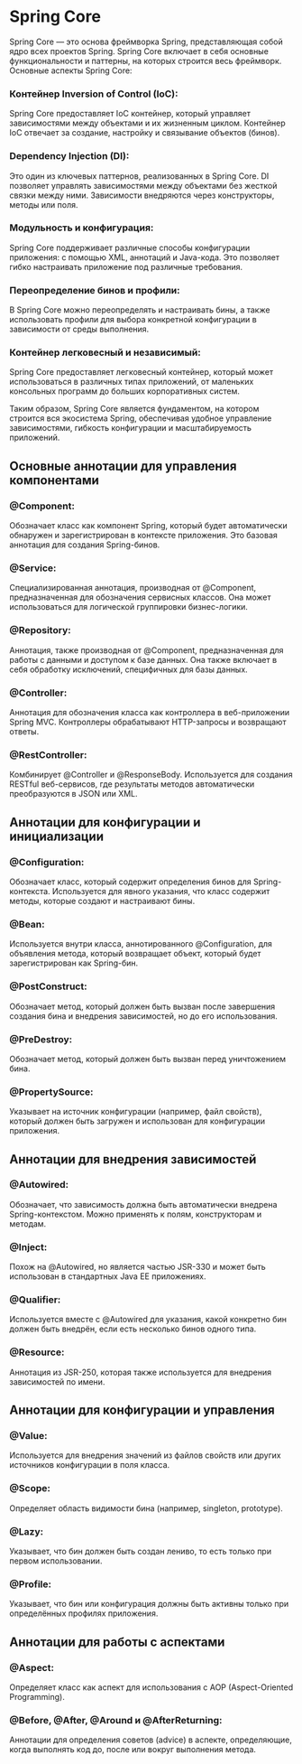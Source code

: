 # Spring Core

Spring Core — это основа фреймворка Spring, представляющая собой ядро всех проектов Spring. Spring Core включает в себя основные функциональности и паттерны, на которых строится весь фреймворк. Основные аспекты Spring Core:

### Контейнер Inversion of Control (IoC): 
Spring Core предоставляет IoC контейнер, который управляет зависимостями между объектами и их жизненным циклом. Контейнер IoC отвечает за создание, настройку и связывание объектов (бинов).

### Dependency Injection (DI): 
Это один из ключевых паттернов, реализованных в Spring Core. DI позволяет управлять зависимостями между объектами без жесткой связки между ними. Зависимости внедряются через конструкторы, методы или поля.

### Модульность и конфигурация: 
Spring Core поддерживает различные способы конфигурации приложения: с помощью XML, аннотаций и Java-кода. Это позволяет гибко настраивать приложение под различные требования.

### Переопределение бинов и профили: 
В Spring Core можно переопределять и настраивать бины, а также использовать профили для выбора конкретной конфигурации в зависимости от среды выполнения.

### Контейнер легковесный и независимый: 
Spring Core предоставляет легковесный контейнер, который может использоваться в различных типах приложений, от маленьких консольных программ до больших корпоративных систем.

Таким образом, Spring Core является фундаментом, на котором строится вся экосистема Spring, обеспечивая удобное управление зависимостями, гибкость конфигурации и масштабируемость приложений.

## Основные аннотации для управления компонентами

### @Component: 
Обозначает класс как компонент Spring, который будет автоматически обнаружен и зарегистрирован в контексте приложения. Это базовая аннотация для создания Spring-бинов.

### @Service: 
Специализированная аннотация, производная от @Component, предназначенная для обозначения сервисных классов. Она может использоваться для логической группировки бизнес-логики.

### @Repository: 
Аннотация, также производная от @Component, предназначенная для работы с данными и доступом к базе данных. Она также включает в себя обработку исключений, специфичных для базы данных.

### @Controller: 
Аннотация для обозначения класса как контроллера в веб-приложении Spring MVC. Контроллеры обрабатывают HTTP-запросы и возвращают ответы.

### @RestController: 
Комбинирует @Controller и @ResponseBody. Используется для создания RESTful веб-сервисов, где результаты методов автоматически преобразуются в JSON или XML.

## Аннотации для конфигурации и инициализации

### @Configuration: 
Обозначает класс, который содержит определения бинов для Spring-контекста. Используется для явного указания, что класс содержит методы, которые создают и настраивают бины.

### @Bean: 
Используется внутри класса, аннотированного @Configuration, для объявления метода, который возвращает объект, который будет зарегистрирован как Spring-бин.

### @PostConstruct: 
Обозначает метод, который должен быть вызван после завершения создания бина и внедрения зависимостей, но до его использования.

### @PreDestroy: 
Обозначает метод, который должен быть вызван перед уничтожением бина.

### @PropertySource: 
Указывает на источник конфигурации (например, файл свойств), который должен быть загружен и использован для конфигурации приложения.


## Аннотации для внедрения зависимостей

### @Autowired: 
Обозначает, что зависимость должна быть автоматически внедрена Spring-контекстом. Можно применять к полям, конструкторам и методам.

### @Inject: 
Похож на @Autowired, но является частью JSR-330 и может быть использован в стандартных Java EE приложениях.

### @Qualifier: 
Используется вместе с @Autowired для указания, какой конкретно бин должен быть внедрён, если есть несколько бинов одного типа.

### @Resource: 
Аннотация из JSR-250, которая также используется для внедрения зависимостей по имени.

## Аннотации для конфигурации и управления
### @Value: 
Используется для внедрения значений из файлов свойств или других источников конфигурации в поля класса.

### @Scope: 
Определяет область видимости бина (например, singleton, prototype).

### @Lazy: 
Указывает, что бин должен быть создан лениво, то есть только при первом использовании.

### @Profile: 
Указывает, что бин или конфигурация должны быть активны только при определённых профилях приложения.

## Аннотации для работы с аспектами
### @Aspect: 
Определяет класс как аспект для использования с AOP (Aspect-Oriented Programming).

### @Before, @After, @Around и @AfterReturning: 
Аннотации для определения советов (advice) в аспекте, определяющие, когда выполнять код до, после или вокруг выполнения метода.
